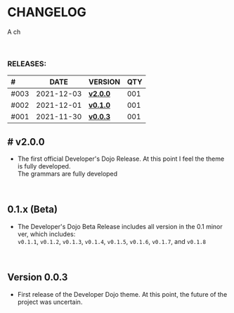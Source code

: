 # CHANGELOG

A ch

<br>

### RELEASES:

| \#    |    DATE    | VERSION              | QTY |
| :---- | :--------: | :------------------- | :-- |
| \#003 | 2021-12-03 | **[v2.0.0](#2.0.0)** | 001 |
| \#002 | 2021-12-01 | **[v0.1.0](#0.1.x)** | 001 |
| \#001 | 2021-11-30 | **[v0.0.3](#0.0.3)** | 001 |

## <a id="2.0.0">\# v2.0.0</a>

  - The first official Developer's Dojo Release. At this point I feel the theme is fully developed. \
  The grammars are fully developed
<br>


## <a id="0.1.x">0.1.x (Beta)</a>

  - The Developer's Dojo Beta Release includes all version in the 0.1 minor ver, which includes: \
  `v0.1.1`, `v0.1.2`, `v0.1.3`, `v0.1.4`, `v0.1.5`, `v0.1.6`, `v0.1.7`, and `v0.1.8`

<br>


## <a id="0.0.3">Version 0.0.3</a>
  - First release of the Developer Dojo theme. At this point, the future of the project was uncertain.

<br>

<!-- END OF CHANGELOG -->
